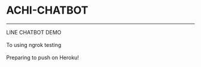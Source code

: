 # ACHI-CHATBOT
--------------
LINE CHATBOT DEMO<br>  
To using ngrok testing<br>  
Preparing to push on Heroku!
